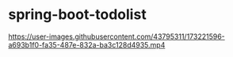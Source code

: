 # spring-boot-todolist


https://user-images.githubusercontent.com/43795311/173221596-a693b1f0-fa35-487e-832a-ba3c128d4935.mp4

